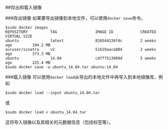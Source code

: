 ##存出和载入镜像

###存出镜像
如果要导出镜像到本地文件，可以使用`docker save`命令。
```
$sudo docker images
REPOSITORY          TAG                 IMAGE ID            CREATED             VIRTUAL SIZE
ubuntu              latest              826544226fdc        2 weeks ago         194.2 MB
ouruser/sinatra     v2                  51619aaca804        2 weeks ago         373.3 MB
ubuntu              14.04               c4ff7513909d        5 weeks ago         225.4 MB
$sudo docker save -o ubuntu_14.04.tar ubuntu:14.04
```


###载入镜像
可以使用`docker load`从导出的本地文件中再导入到本地镜像库，例如
```
$sudo docker load --input ubuntu_14.04.tar
```
或
```
$sudo docker load < ubuntu_14.04.tar
```
这将导入镜像以及其相关的元数据信息（包括标签等）。
